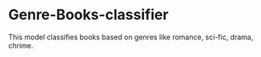 # Genre-Books-classifier
This model classifies books based on genres like romance, sci-fic, drama, chrime.

